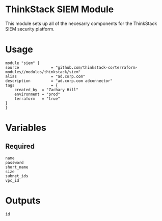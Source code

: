 ThinkStack SIEM Module
=====================================

This module sets up all of the necesarry components for the ThinkStack SIEM security platform.

# Usage
    module "siem" {
    source              = "github.com/thinkstack-co/terraform-modules//modules/thinkstack/siem"
    alias               = "ad.corp.com"
    description         = "ad.corp.com adconnector"
    tags                = {
        created_by  = "Zachary Hill"
        environment = "prod"
        terraform   = "true"
    }
    }


# Variables
## Required
    name
    password
    short_name
    size
    subnet_ids
    vpc_id

# Outputs
    id
